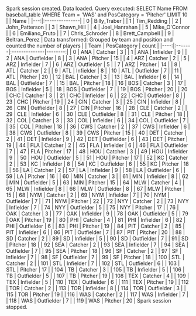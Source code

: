 Spark session created.
Data loaded.
Query executed: SELECT Name FROM baseball_table WHERE Team = 'WAS' and PosCategory = 'Pitcher' LIMIT 10
|    | Name           |
|---:|:---------------|
|  0 | Billy_Traber   |
|  1 | Tim_Redding    |
|  2 | John_Patterson |
|  3 | Shawn_Hill     |
|  4 | Joel_Hanrahan  |
|  5 | Mike_O'Connor  |
|  6 | Emiliano_Fruto |
|  7 | Chris_Schroder |
|  8 | Brett_Campbell |
|  9 | Beltran_Perez  |
Data transformed: Grouped by team and position and counted the number of players
|     | Team   | PosCategory   |   count |
|----:|:-------|:--------------|--------:|
|   0 | ANA    | Catcher       |       3 |
|   1 | ANA    | Infielder     |       9 |
|   2 | ANA    | Outfielder    |       8 |
|   3 | ANA    | Pitcher       |      15 |
|   4 | ARZ    | Catcher       |       2 |
|   5 | ARZ    | Infielder     |       7 |
|   6 | ARZ    | Outfielder    |       5 |
|   7 | ARZ    | Pitcher       |      14 |
|   8 | ATL    | Catcher       |       2 |
|   9 | ATL    | Infielder     |       8 |
|  10 | ATL    | Outfielder    |       7 |
|  11 | ATL    | Pitcher       |      20 |
|  12 | BAL    | Catcher       |       3 |
|  13 | BAL    | Infielder     |       6 |
|  14 | BAL    | Outfielder    |       7 |
|  15 | BAL    | Pitcher       |      18 |
|  16 | BOS    | Catcher       |       3 |
|  17 | BOS    | Infielder     |       5 |
|  18 | BOS    | Outfielder    |       7 |
|  19 | BOS    | Pitcher       |      20 |
|  20 | CHC    | Catcher       |       3 |
|  21 | CHC    | Infielder     |       6 |
|  22 | CHC    | Outfielder    |       8 |
|  23 | CHC    | Pitcher       |      19 |
|  24 | CIN    | Catcher       |       3 |
|  25 | CIN    | Infielder     |       8 |
|  26 | CIN    | Outfielder    |       8 |
|  27 | CIN    | Pitcher       |      16 |
|  28 | CLE    | Catcher       |       2 |
|  29 | CLE    | Infielder     |       6 |
|  30 | CLE    | Outfielder    |       8 |
|  31 | CLE    | Pitcher       |      18 |
|  32 | COL    | Catcher       |       3 |
|  33 | COL    | Infielder     |       6 |
|  34 | COL    | Outfielder    |       7 |
|  35 | COL    | Pitcher       |      18 |
|  36 | CWS    | Catcher       |       2 |
|  37 | CWS    | Infielder     |       6 |
|  38 | CWS    | Outfielder    |       8 |
|  39 | CWS    | Pitcher       |      15 |
|  40 | DET    | Catcher       |       2 |
|  41 | DET    | Infielder     |       9 |
|  42 | DET    | Outfielder    |       6 |
|  43 | DET    | Pitcher       |      19 |
|  44 | FLA    | Catcher       |       2 |
|  45 | FLA    | Infielder     |       6 |
|  46 | FLA    | Outfielder    |       7 |
|  47 | FLA    | Pitcher       |      17 |
|  48 | HOU    | Catcher       |       3 |
|  49 | HOU    | Infielder     |       9 |
|  50 | HOU    | Outfielder    |       5 |
|  51 | HOU    | Pitcher       |      17 |
|  52 | KC     | Catcher       |       2 |
|  53 | KC     | Infielder     |       8 |
|  54 | KC     | Outfielder    |       6 |
|  55 | KC     | Pitcher       |      18 |
|  56 | LA     | Catcher       |       2 |
|  57 | LA     | Infielder     |       9 |
|  58 | LA     | Outfielder    |       6 |
|  59 | LA     | Pitcher       |      16 |
|  60 | MIN    | Catcher       |       3 |
|  61 | MIN    | Infielder     |       8 |
|  62 | MIN    | Outfielder    |       5 |
|  63 | MIN    | Pitcher       |      15 |
|  64 | MLW    | Catcher       |       4 |
|  65 | MLW    | Infielder     |       8 |
|  66 | MLW    | Outfielder    |       8 |
|  67 | MLW    | Pitcher       |      15 |
|  68 | NYM    | Catcher       |       2 |
|  69 | NYM    | Infielder     |       7 |
|  70 | NYM    | Outfielder    |       7 |
|  71 | NYM    | Pitcher       |      22 |
|  72 | NYY    | Catcher       |       2 |
|  73 | NYY    | Infielder     |       7 |
|  74 | NYY    | Outfielder    |       5 |
|  75 | NYY    | Pitcher       |      17 |
|  76 | OAK    | Catcher       |       3 |
|  77 | OAK    | Infielder     |       9 |
|  78 | OAK    | Outfielder    |       5 |
|  79 | OAK    | Pitcher       |      19 |
|  80 | PHI    | Catcher       |       4 |
|  81 | PHI    | Infielder     |       6 |
|  82 | PHI    | Outfielder    |       6 |
|  83 | PHI    | Pitcher       |      19 |
|  84 | PIT    | Catcher       |       2 |
|  85 | PIT    | Infielder     |       6 |
|  86 | PIT    | Outfielder    |       7 |
|  87 | PIT    | Pitcher       |      20 |
|  88 | SD     | Catcher       |       2 |
|  89 | SD     | Infielder     |       5 |
|  90 | SD     | Outfielder    |       7 |
|  91 | SD     | Pitcher       |      18 |
|  92 | SEA    | Catcher       |       2 |
|  93 | SEA    | Infielder     |       7 |
|  94 | SEA    | Outfielder    |       7 |
|  95 | SEA    | Pitcher       |      18 |
|  96 | SF     | Catcher       |       2 |
|  97 | SF     | Infielder     |       7 |
|  98 | SF     | Outfielder    |       7 |
|  99 | SF     | Pitcher       |      18 |
| 100 | STL    | Catcher       |       2 |
| 101 | STL    | Infielder     |       7 |
| 102 | STL    | Outfielder    |       6 |
| 103 | STL    | Pitcher       |      17 |
| 104 | TB     | Catcher       |       3 |
| 105 | TB     | Infielder     |       5 |
| 106 | TB     | Outfielder    |       5 |
| 107 | TB     | Pitcher       |      19 |
| 108 | TEX    | Catcher       |       4 |
| 109 | TEX    | Infielder     |       5 |
| 110 | TEX    | Outfielder    |       6 |
| 111 | TEX    | Pitcher       |      19 |
| 112 | TOR    | Catcher       |       2 |
| 113 | TOR    | Infielder     |       8 |
| 114 | TOR    | Outfielder    |       3 |
| 115 | TOR    | Pitcher       |      19 |
| 116 | WAS    | Catcher       |       2 |
| 117 | WAS    | Infielder     |       7 |
| 118 | WAS    | Outfielder    |       7 |
| 119 | WAS    | Pitcher       |      20 |
Spark session stopped.
